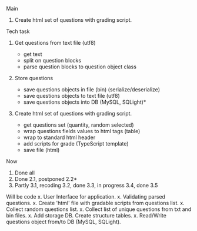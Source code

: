 Main
1. Create html set of questions with grading script.

Tech task
1. Get questions from text file (utf8)
    - get text
    - split on question blocks
    - parse question blocks to question object class

2. Store questions
    - save questions objects in file (bin) (serialize/deserialize)
    - save questions objects to text file (utf8)
    - save questions objects into DB (MySQL, SQLight)*

3. Create html set of questions with grading script.
    - get questions set (quantity, random selected)
    - wrap questions fields values to html tags (table)
    - wrap to standard html header
    - add scripts for grade (TypeScript template)
    - save file (html)

Now
1. Done all
2. Done 2.1, postponed 2.2*
3. Partly 3.1, recoding 3.2, done 3.3, in progress 3.4, done 3.5

Will be code
x. User Interface for application.
x. Validating parsed questions.
x. Create 'html' file with gradable scripts from questions list.
x. Collect random questions list.
x. Collect list of unique questions from txt and bin files.
x. Add storage DB. Create structure tables.
x. Read/Write questions object from/to DB (MySQL, SQLight).
